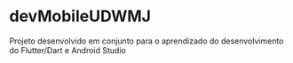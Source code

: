 # devMobileUDWMJ
Projeto desenvolvido em conjunto para o aprendizado do desenvolvimento do Flutter/Dart e Android Studio
